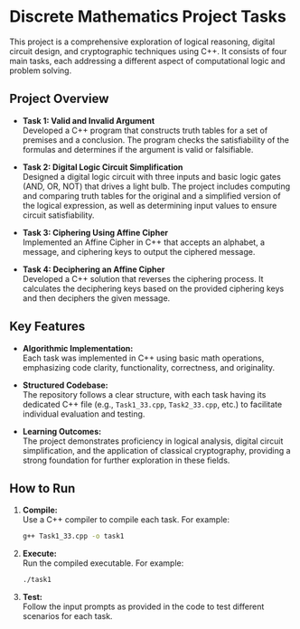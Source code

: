 # Discrete Mathematics Project Tasks

This project is a comprehensive exploration of logical reasoning, digital circuit design, and cryptographic techniques using C++. It consists of four main tasks, each addressing a different aspect of computational logic and problem solving.

## Project Overview

- **Task 1: Valid and Invalid Argument**  
  Developed a C++ program that constructs truth tables for a set of premises and a conclusion. The program checks the satisfiability of the formulas and determines if the argument is valid or falsifiable.

- **Task 2: Digital Logic Circuit Simplification**  
  Designed a digital logic circuit with three inputs and basic logic gates (AND, OR, NOT) that drives a light bulb. The project includes computing and comparing truth tables for the original and a simplified version of the logical expression, as well as determining input values to ensure circuit satisfiability.

- **Task 3: Ciphering Using Affine Cipher**  
  Implemented an Affine Cipher in C++ that accepts an alphabet, a message, and ciphering keys to output the ciphered message.

- **Task 4: Deciphering an Affine Cipher**  
  Developed a C++ solution that reverses the ciphering process. It calculates the deciphering keys based on the provided ciphering keys and then deciphers the given message.

## Key Features

- **Algorithmic Implementation:**  
  Each task was implemented in C++ using basic math operations, emphasizing code clarity, functionality, correctness, and originality.

- **Structured Codebase:**  
  The repository follows a clear structure, with each task having its dedicated C++ file (e.g., `Task1_33.cpp`, `Task2_33.cpp`, etc.) to facilitate individual evaluation and testing.

- **Learning Outcomes:**  
  The project demonstrates proficiency in logical analysis, digital circuit simplification, and the application of classical cryptography, providing a strong foundation for further exploration in these fields.

## How to Run

1. **Compile:**  
   Use a C++ compiler to compile each task. For example:  
   ```bash
   g++ Task1_33.cpp -o task1

2. **Execute:**  
   Run the compiled executable. For example:
   ```bash
   ./task1

3. **Test:**  
   Follow the input prompts as provided in the code to test different scenarios for each task.
